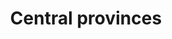---
title: Central provinces
longTitle: 'Central provinces'
tags:
- gccommon
narrowerTerm:
- "[[Provinces]]"
---
